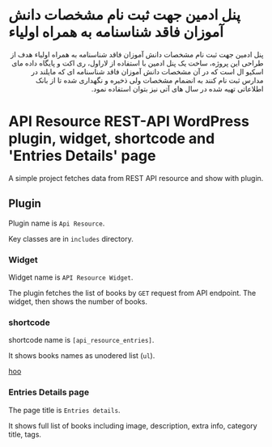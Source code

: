 # پنل ادمین جهت ثبت نام مشخصات دانش آموزان فاقد شناسنامه به همراه اولیاء
<div dir="rtl">
پنل ادمین جهت ثبت نام مشخصات دانش آموزان فاقد شناسنامه به همراه اولیاء
هدف از طراحی این پروژه، ساخت یک پنل ادمین با استفاده از لاراول، ری اکت و پایگاه داده مای اسکیو ال 
است که در آن مشخصات دانش آموزان فاقد شناسنامه ای که مایلند در مدارس ثبت نام کنند به انضمام مشخصات ولی ذخیره و نگهداری شده تا از بانک اطلاعاتی تهیه شده در سال های آتی نیز بتوان استفاده نمود.
</div>


# API Resource REST-API WordPress plugin, widget, shortcode and 'Entries Details' page 

A simple project fetches data from REST API resource and show with plugin.

## Plugin

Plugin name is `Api Resource`.

Key classes are in `includes` directory.

### Widget

Widget name is `API Resource Widget`.

The plugin fetches the list of books by `GET` request from API endpoint.
The widget, then shows the number of books.

### shortcode

shortcode name is `[api_resource_entries]`.

It shows books names as unodered list (`ul`).

[hoo](adasdasd)

### Entries Details page
The page title is `Entries details`.

It shows full list of books including image, description, extra info, category title, tags.





